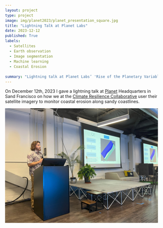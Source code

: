 ```yaml
---
layout: project
type: project
image: img/planet2023/planet_presentation_square.jpg
title: "Lightning Talk at Planet Labs"
date: 2023-12-12
published: True
labels:
  - Satellites
  - Earth observation
  - Image segmentation
  - Machine learning
  - Coastal Erosion

summary: "Lightning talk at Planet Labs’ 'Rise of the Planetary Variables' event at Planet Headquarters in San Francisco, December 2023"
---
```

On December 12th, 2023 I gave a lightning talk at [Planet](https://www.planet.com/company/) Headquarters in Sand Francisco on how we at the [Climate Resilience Collaborative](https://www.soest.hawaii.edu/crc/) user their satellite imagery to monitor coastal erosion along sandy coastlines.

<img class="img-fluid" src="../img/planet2023/planet_presentation.jpg">



